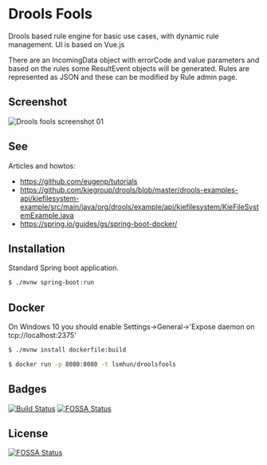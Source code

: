 # Drools Fools

Drools based rule engine for basic use cases, with dynamic rule management. UI is based on Vue.js

There are an IncomingData object with errorCode and value parameters and based on the rules some ResultEvent objects will be generated. Rules are represented as JSON and these can be modified by Rule admin page. 

## Screenshot
![Drools fools screenshot 01](docs/droolsfools01.png)


## See
Articles and howtos: 
* https://github.com/eugenp/tutorials
* https://github.com/kiegroup/drools/blob/master/drools-examples-api/kiefilesystem-example/src/main/java/org/drools/example/api/kiefilesystem/KieFileSystemExample.java
* https://spring.io/guides/gs/spring-boot-docker/


## Installation

Standard Spring boot application.

```bash
$ ./mvnw spring-boot:run
```

## Docker
On Windows 10 you should enable Settings->General->'Expose daemon on tcp://localhost:2375'

```bash
$ ./mvnw install dockerfile:build

$ docker run -p 8080:8080 -t lsmhun/droolsfools

```


## Badges
[![Build Status](https://www.travis-ci.com/lsmhun/droolsfools.svg?branch=main)](https://www.travis-ci.com/lsmhun/droolsfools)
[![FOSSA Status](https://app.fossa.com/api/projects/git%2Bgithub.com%2Flsmhun%2Fdroolsfools.svg?type=shield)](https://app.fossa.com/projects/git%2Bgithub.com%2Flsmhun%2Fdroolsfools?ref=badge_shield)

## License
[![FOSSA Status](https://app.fossa.com/api/projects/git%2Bgithub.com%2Flsmhun%2Fdroolsfools.svg?type=large)](https://app.fossa.com/projects/git%2Bgithub.com%2Flsmhun%2Fdroolsfools?ref=badge_large)

